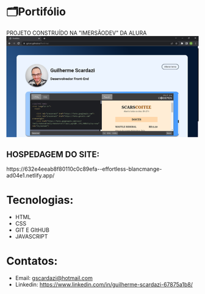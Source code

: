 # 🗂️Portifólio

PROJETO CONSTRUÍDO NA "IMERSÃODEV" DA ALURA
![pt](pt.png) 

<h2>HOSPEDAGEM DO SITE:</h2>   https://632e4eeab8f80110c0c89efa--effortless-blancmange-ad04e1.netlify.app/


# Tecnologias: 
- HTML
- CSS
- GIT E GItHUB
- JAVASCRIPT
# Contatos:
- Email: gscardazi@hotmail.com
- Linkedin: https://www.linkedin.com/in/guilherme-scardazi-67875a1b8/

